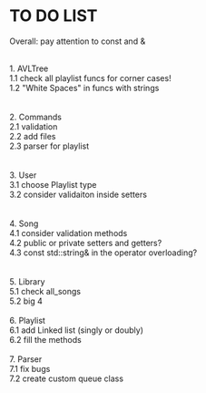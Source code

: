 # TO DO LIST

Overall: pay attention to const and &

<br>1. AVLTree
<br>  1.1 check all playlist funcs for corner cases!
<br>  1.2 "White Spaces" in funcs with strings
<br>  
<br>2. Commands
<br>  2.1 validation
<br>  2.2 add files
<br>  2.3 parser for playlist
<br>  
<br>3. User
<br>  3.1 choose Playlist type
<br>  3.2 consider validaiton inside setters
<br>  
<br>4. Song
<br>  4.1 consider validation methods
<br>  4.2 public or private setters and getters?
<br>  4.3 const std::string& in the operator overloading?
<br>  
<br>5. Library
<br>  5.1 check all_songs
<br>  5.2 big 4
<br>
<br>6. Playlist
<br>  6.1 add Linked list (singly or doubly)
<br>  6.2 fill the methods
<br>
<br>7. Parser
<br>  7.1 fix bugs
<br>  7.2 create custom queue class

<img src="https://octocat-generator-assets.githubusercontent.com/my-octocat-1608367107981.png" id="octocat" alt="" />
